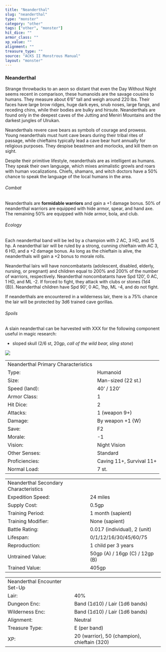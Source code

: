 ```yaml
---
title: "Neanderthal"
slug: "neanderthal"
type: "monster"
category: "other"
tags: ["other", "monster"]
hit_dice: ""
armor_class: ""
xp_value: ""
alignment: ""
treasure_type: ""
source: "ACKS II Monstrous Manual"
layout: "monster"
---
```


### Neanderthal

Strange throwbacks to an aeon so distant that even the Day Without Night seems recent in
comparison, these humanoids are the savage cousins to humans. They measure about 6’6” tall and weigh
around 220 lbs. Their faces have large brow ridges, huge dark eyes, snub noses, large fangs, and
receding chins, while their bodies are bulky and hirsute. Neanderthals are found only in the deepest
caves of the Jutting and Meniri Mountains and the darkest jungles of Ulrukan.

Neanderthals revere cave bears as symbols of courage and prowess. Young neanderthals must hunt cave
bears during their tribal rites of passage, while chieftains typically lead a cave bear hunt
annually for religious purposes. They despise beastmen and morlocks, and kill them on sight.

Despite their primitive lifestyle, neanderthals are as intelligent as humans. They speak their own
language, which mixes animalistic growls and roars with human vocalizations. Chiefs, shamans, and
witch doctors have a 50% chance to speak the language of the local humans in the area.

###### Combat

Neanderthals are **formidable warriors** and gain a +1 damage bonus. 50% of neanderthal warriors
are equipped with hide armor, spear, and hand axe. The remaining 50% are equipped with hide armor,
bola, and club.

###### Ecology

Each neanderthal band will be led by a champion with 2 AC, 3 HD, and 15 hp. A neanderthal lair will
be ruled by a strong, cunning chieftain with AC 3, 6 HD, and a +2 damage bonus. As long as the
chieftain is alive, the neanderthals will gain a +2 bonus to morale rolls.

Neanderthal lairs will have noncombatants (adolescent, disabled, elderly, nursing, or pregnant) and
children equal to 200% and 200% of the number of warriors, respectively. Neanderthal noncombatants
have Spd 120’, 0 AC, 1 HD, and ML -2. If forced to fight, they attack with clubs or stones (1d4
{B}). Neanderthal children have Spd 90’, 0 AC, 1hp, ML -4, and do not fight.

If neanderthals are encountered in a wilderness lair, there is a 75% chance the lair will be
protected by 3d6 trained cave gorillas.

###### Spoils

A slain neanderthal can be harvested with XXX for the following component useful in magic research:

* sloped skull (2/6 st, 20gp, *call of the wild bear, sling stone*)

![](data:image/png;base64...)

|  |  |
| --- | --- |
| Neanderthal Primary Characteristics | |
| Type: | Humanoid |
| Size: | Man-sized (22 st.) |
| Speed (land): | 40’ / 120’ |
| Armor Class: | 1 |
| Hit Dice: | 2 |
| Attacks: | 1 (weapon 9+) |
| Damage: | By weapon +1 {W} |
| Save: | F2 |
| Morale: | -1 |
| Vision: | Night Vision |
| Other Senses: | Standard |
| Proficiencies: | Caving 11+, Survival 11+ |
| Normal Load: | 7 st. |

|  |  |
| --- | --- |
| Neanderthal Secondary Characteristics | |
| Expedition Speed: | 24 miles |
| Supply Cost: | 0.5gp |
| Training Period: | 1 month (sapient) |
| Training Modifier: | None (sapient) |
| Battle Rating: | 0.017 (individual), 2 (unit) |
| Lifespan: | 0/1/12/16/30/45/60/75 |
| Reproduction: | 1 child per 3 years |
| Untrained Value: | 50gp (A) / 16gp (C) / 12gp (B) |
| Trained Value: | 405gp |

|  |  |
| --- | --- |
| Neanderthal Encounter Set-Up | |
| Lair: | 40% |
| Dungeon Enc: | Band (1d10) / Lair (1d6 bands) |
| Wilderness Enc: | Band (1d10) / Lair (1d6 bands) |
| Alignment: | Neutral |
| Treasure Type: | E (per band) |
| XP: | 20 (warrior), 50 (champion), chieftain (320) |

